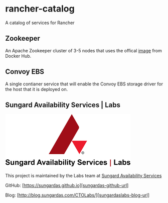 # rancher-catalog
A catalog of services for Rancher

## Zookeeper

An Apache Zookeeper cluster of 3-5 nodes that uses the offical [image][docker-zookeeper-url] from Docker Hub.

## Convoy EBS

A single contianer service that will enable the Convoy EBS storage
driver for the host that it is deployed on.

## Sungard Availability Services | Labs
[![Sungard Availability Services | Labs][labs-image]][labs-github-url]

This project is maintained by the Labs team at [Sungard Availability
Services][sungardas-url]

GitHub: [https://sungardas.github.io][sungardas-github-url]

Blog: [http://blog.sungardas.com/CTOLabs/][sungardaslabs-blog-url]

[labs-github-url]: https://sungardas.github.io
[labs-image]: https://raw.githubusercontent.com/SungardAS/repo-assets/master/images/logos/sungardas-labs-logo-small.png
[docker-zookeeper-url]: https://hub.docker.com/r/_/zookeeper
[sungardas-url]: http://sungardas.com
[sungardas-github-url]: https://sungardas.github.io
[sungardaslabs-blog-url]: http://blog.sungardas.com/CTOLabs/
